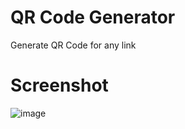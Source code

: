 # QR Code Generator

Generate QR Code for any link

# Screenshot

![image](https://github.com/ketul1009/qrcodegenerator/assets/136058793/60fc4a02-bae3-4d3c-83b6-1295ad67b590)
